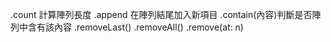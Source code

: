 .count 計算陣列長度
.append 在陣列結尾加入新項目
.contain(內容)判斷是否陣列中含有該內容
.removeLast()  .removeAll() .remove(at: n)


